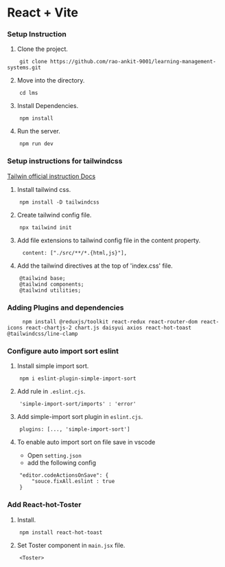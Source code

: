 # React + Vite

### Setup Instruction

1. Clone the project.
``` 
    git clone https://github.com/rao-ankit-9001/learning-management-systems.git
```
2. Move into the directory.
```
    cd lms
```
3. Install Dependencies.
```
    npm install
```
4. Run the server.
```
    npm run dev
```

### Setup instructions for tailwindcss

[Tailwin official instruction Docs](https://tailwindcss.com/docs/installation)

1. Install tailwind css.
```
    npm install -D tailwindcss
```
2. Create tailwind config file.
```
    npx tailwind init 
```
3. Add file extensions to tailwind config file in the content property.
```
     content: ["./src/**/*.{html,js}"],
```
4. Add the tailwind directives at the top of 'index.css' file.
```
    @tailwind base;
    @tailwind components;
    @tailwind utilities;
```

### Adding Plugins and dependencies
```
     npm install @reduxjs/toolkit react-redux react-router-dom react-icons react-chartjs-2 chart.js daisyui axios react-hot-toast @tailwindcss/line-clamp
```

### Configure auto import sort eslint

1. Install simple import sort.
```
    npm i eslint-plugin-simple-import-sort
```
2. Add rule in `.eslint.cjs`.
```
    'simple-import-sort/imports' : 'error'
```
3. Add simple-import sort plugin in `eslint.cjs`.
```
    plugins: [..., 'simple-import-sort']
```
4. To enable auto import sort on file save in vscode

    - Open `setting.json`
    - add the following config
```
    "editor.codeActionsOnSave": {
        "souce.fixAll.eslint : true
    }
```

### Add React-hot-Toster

1. Install.
```
    npm install react-hot-toast
```
2. Set Toster component in `main.jsx` file.

```
    <Toster>
```


